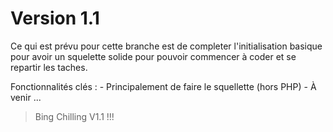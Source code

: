 # Version 1.1

Ce qui est prévu pour cette branche est de completer l'initialisation basique pour avoir un squelette solide pour pouvoir commencer à coder et se repartir les taches.

Fonctionnalités clés :
    - Principalement de faire le squellette (hors PHP)
    - À venir ...

> Bing Chilling V1.1 !!!    